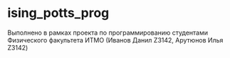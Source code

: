 # ising_potts_prog
Выполнено в рамках проекта по программированию студентами Физического факультета ИТМО (Иванов Данил Z3142, Арутюнов Илья Z3142)
